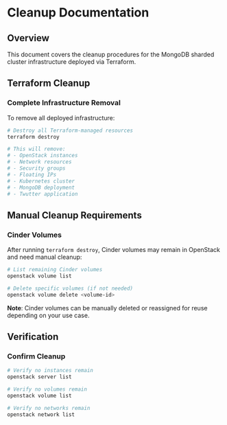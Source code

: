# Cleanup Documentation

## Overview

This document covers the cleanup procedures for the MongoDB sharded cluster infrastructure deployed via Terraform.

## Terraform Cleanup

### Complete Infrastructure Removal

To remove all deployed infrastructure:

```bash
# Destroy all Terraform-managed resources
terraform destroy

# This will remove:
# - OpenStack instances
# - Network resources
# - Security groups
# - Floating IPs
# - Kubernetes cluster
# - MongoDB deployment
# - Twutter application
```

## Manual Cleanup Requirements

### Cinder Volumes

After running `terraform destroy`, Cinder volumes may remain in OpenStack and need manual cleanup:

```bash
# List remaining Cinder volumes
openstack volume list

# Delete specific volumes (if not needed)
openstack volume delete <volume-id>
```

**Note**: Cinder volumes can be manually deleted or reassigned for reuse depending on your use case.

## Verification

### Confirm Cleanup

```bash
# Verify no instances remain
openstack server list

# Verify no volumes remain
openstack volume list

# Verify no networks remain
openstack network list
```
